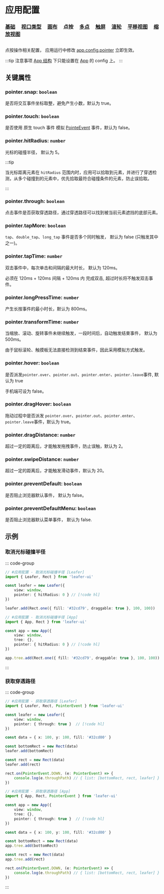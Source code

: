# 应用配置

### [基础](/reference/config/app/base.md) &nbsp; &nbsp; [视口类型](/reference/config/app/type.md) &nbsp; &nbsp; [画布](/reference/config/app/canvas.md) &nbsp; &nbsp; 点按 &nbsp; &nbsp; [多点](/reference/config/app/multiTouch.md) &nbsp; &nbsp; [触屏](/reference/config/app/touch.md) &nbsp; &nbsp; [滚轮](/reference/config/app/wheel.md) &nbsp; &nbsp; [平移视图](/reference/config/app/move.md) &nbsp; &nbsp; [缩放视图](/reference/config/app/zoom.md)

##

点按操作相关配置， 应用运行中修改 [app.config.pointer](/reference/display/Leafer.md#config-ileaferconfig) 立即生效。

:::tip 注意事项
[App 结构](/guide/advanced/app.md) 下只能设置在 [App](/reference/display/App.md) 的 config 上。
:::

## 关键属性

### pointer.snap: `boolean`

是否将交互事件坐标取整，避免产生小数，默认为 true。

### pointer.touch: `boolean`

是否使用 原生 touch 事件 模拟 [PointeEvent](/reference/event/ui/Pointer.md) 事件，默认为 false。

### pointer.hitRadius: `number`

光标的碰撞半径， 默认为 5。

:::tip

当光标距离元素在 `hitRadius` 范围内时，应用可以拾取到元素，并进行了穿透检测，从多个碰撞到的元素中，优先拾取最符合碰撞条件的元素，防止误拾取。

:::

### pointer.through: `boolean`

点击事件是否获取穿透路径，通过穿透路径可以找到被当前元素遮挡的底部元素。

### pointer.tapMore: `boolean`

`tap`、`double_tap`、`long_tap` 事件是否多个同时触发， 默认为 false (只触发其中之一)。

### pointer.tapTime: `number`

双击事件中，每次单击和间隔的最大时长， 默认为 120ms。

必须在 120ms + 120ms 间隔 + 120ms 内 完成双击, 超过时长将不触发双击事件。

### pointer.longPressTime: `number`

产生长按事件的最小时长，默认为 800ms。

### pointer.transformTime: `number`

当缩放、滚动、旋转事件未继续触发，一段时间后，自动触发结束事件， 默认为 500ms。

由于鼠标滚轮、触摸板无法直接检测到结束事件，因此采用模拟方式触发。

### pointer.hover: `boolean`

是否派发`pointer.over`、`pointer.out`、`pointer.enter`、`pointer.leave`事件, 默认为 true

手机端可设为 false。

### pointer.dragHover: `boolean`

拖动过程中是否派发 `pointer.over`、`pointer.out`、`pointer.enter`、`pointer.leave`事件，默认为 true。

### pointer.dragDistance: `number`

超过一定的距离后，才能触发拖拽事件，防止误触，默认为 2。

### pointer.swipeDistance: `number`

超过一定的距离后，才能触发滑动事件，默认为 20。

### pointer.preventDefault: `boolean`

是否阻止浏览器默认事件， 默认为 false。

### pointer.preventDefaultMenu: `boolean`

是否阻止浏览器默认菜单事件， 默认为 false.

## 示例

### 取消光标碰撞半径

::: code-group
```ts
// #应用配置 - 取消光标碰撞半径 [Leafer]
import { Leafer, Rect } from 'leafer-ui'

const leafer = new Leafer({
    view: window,
    pointer: { hitRadius: 0 } // [!code hl]
})

leafer.add(Rect.one({ fill: '#32cd79', draggable: true }, 100, 100))
```

```ts
// #应用配置 - 取消光标碰撞半径 [App]
import { App, Rect } from 'leafer-ui'

const app = new App({
    view: window,
    tree: {},
    pointer: { hitRadius: 0 } // [!code hl]
})

app.tree.add(Rect.one({ fill: '#32cd79', draggable: true }, 100, 100))
```
:::

### 获取穿透路径

::: code-group
```ts
// #应用配置 - 获取穿透路径 [Leafer]
import { Leafer, Rect, PointerEvent } from 'leafer-ui'

const leafer = new Leafer({
    view: window,
    pointer: { through: true }  // [!code hl]
})

const data = { x: 100, y: 100, fill: '#32cd00' }

const bottomRect = new Rect(data)
leafer.add(bottomRect)

const rect = new Rect(data)
leafer.add(rect)

rect.on(PointerEvent.DOWN, (e: PointerEvent) => {
    console.log(e.throughPath) // { list: [bottomRect, rect, leafer] }
})
```

```ts
// #应用配置 - 获取穿透路径 [App]
import { App, Rect, PointerEvent } from 'leafer-ui'

const app = new App({
    view: window,
    tree: {},
    pointer: { through: true }  // [!code hl]
})

const data = { x: 100, y: 100, fill: '#32cd00' }

const bottomRect = new Rect(data)
app.tree.add(bottomRect)

const rect = new Rect(data)
app.tree.add(rect)

rect.on(PointerEvent.DOWN, (e: PointerEvent) => {
    console.log(e.throughPath) // { list: [bottomRect, rect, leafer] }
})
```
:::
